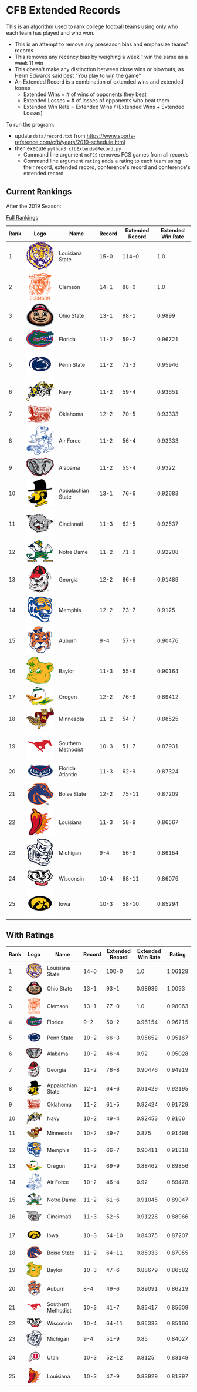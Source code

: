 # CFB Extended Records

This is an algorithm used to rank college football teams using only who each team has played and who won.

*   This is an attempt to remove any preseason bias and emphasize teams' records
*   This removes any recency bias by weighing a week 1 win the same as a week 11 win
*   This doesn't make any distinction between close wins or blowouts, as Herm Edwards said best "You play to win the game"
*   An Extended Record is a combination of extended wins and extended losses
    *   Extended Wins = # of wins of opponents they beat
    *   Extended Losses = # of losses of opponents who beat them
    *   Extended Win Rate = Extended Wins / (Extended Wins + Extended Losses)

To run the program: 
*   update `data/record.txt` from https://www.sports-reference.com/cfb/years/2019-schedule.html
*   then execute `python3 cfbExtendedRecord.py`
    *   Command line argument `noFCS` removes FCS games from all records
    *   Command line argument `rating` adds a rating to each team using their record, extended record, conference's record and conference's extended record

## Current Rankings

After the 2019 Season:

[Full Rankings](results/resultsSorted.csv)

| Rank | Logo | Name | Record | Extended Record | Extended Win Rate |
| --- | ---| --- | --- | --- | --- |
| 1 | ![Louisiana State](logos/lsu.png) | Louisiana State | 15-0 | 114-0 | 1.0 |
| 2 | ![Clemson](logos/clemson.png) | Clemson | 14-1 | 88-0 | 1.0 |
| 3 | ![Ohio State](logos/ohio-st.png) | Ohio State | 13-1 | 98-1 | 0.9899 |
| 4 | ![Florida](logos/florida.png) | Florida | 11-2 | 59-2 | 0.96721 |
| 5 | ![Penn State](logos/penn-st.png) | Penn State | 11-2 | 71-3 | 0.95946 |
| 6 | ![Navy](logos/navy.png) | Navy | 11-2 | 59-4 | 0.93651 |
| 7 | ![Oklahoma](logos/oklahoma.png) | Oklahoma | 12-2 | 70-5 | 0.93333 |
| 8 | ![Air Force](logos/air-force.png) | Air Force | 11-2 | 56-4 | 0.93333 |
| 9 | ![Alabama](logos/alabama.png) | Alabama | 11-2 | 55-4 | 0.9322 |
| 10 | ![Appalachian State](logos/appalachian-st.png) | Appalachian State | 13-1 | 76-6 | 0.92683 |
| 11 | ![Cincinnati](logos/cincinnati.png) | Cincinnati | 11-3 | 62-5 | 0.92537 |
| 12 | ![Notre Dame](logos/notre-dame.png) | Notre Dame | 11-2 | 71-6 | 0.92208 |
| 13 | ![Georgia](logos/georgia.png) | Georgia | 12-2 | 86-8 | 0.91489 |
| 14 | ![Memphis](logos/memphis.png) | Memphis | 12-2 | 73-7 | 0.9125 |
| 15 | ![Auburn](logos/auburn.png) | Auburn | 9-4 | 57-6 | 0.90476 |
| 16 | ![Baylor](logos/baylor.png) | Baylor | 11-3 | 55-6 | 0.90164 |
| 17 | ![Oregon](logos/oregon.png) | Oregon | 12-2 | 76-9 | 0.89412 |
| 18 | ![Minnesota](logos/minnesota.png) | Minnesota | 11-2 | 54-7 | 0.88525 |
| 19 | ![Southern Methodist](logos/smu.png) | Southern Methodist | 10-3 | 51-7 | 0.87931 |
| 20 | ![Florida Atlantic](logos/fla-atlantic.png) | Florida Atlantic | 11-3 | 62-9 | 0.87324 |
| 21 | ![Boise State](logos/boise-st.png) | Boise State | 12-2 | 75-11 | 0.87209 |
| 22 | ![Louisiana](logos/la-lafayette.png) | Louisiana | 11-3 | 58-9 | 0.86567 |
| 23 | ![Michigan](logos/michigan.png) | Michigan | 9-4 | 56-9 | 0.86154 |
| 24 | ![Wisconsin](logos/wisconsin.png) | Wisconsin | 10-4 | 68-11 | 0.86076 |
| 25 | ![Iowa](logos/iowa.png) | Iowa | 10-3 | 58-10 | 0.85294 |

## With Ratings

| Rank | Logo | Name | Record | Extended Record | Extended Win Rate | Rating |
| --- | ---| --- | --- | --- | --- | --- |
| 1 | ![Louisiana State](logos/lsu.png) | Louisiana State | 14-0 | 100-0 | 1.0 | 1.06128 |
| 2 | ![Ohio State](logos/ohio-st.png) | Ohio State | 13-1 | 93-1 | 0.98936 | 1.0093 |
| 3 | ![Clemson](logos/clemson.png) | Clemson | 13-1 | 77-0 | 1.0 | 0.98063 |
| 4 | ![Florida](logos/florida.png) | Florida | 9-2 | 50-2 | 0.96154 | 0.96215 |
| 5 | ![Penn State](logos/penn-st.png) | Penn State | 10-2 | 66-3 | 0.95652 | 0.95167 |
| 6 | ![Alabama](logos/alabama.png) | Alabama | 10-2 | 46-4 | 0.92 | 0.95028 |
| 7 | ![Georgia](logos/georgia.png) | Georgia | 11-2 | 76-8 | 0.90476 | 0.94919 |
| 8 | ![Appalachian State](logos/appalachian-st.png) | Appalachian State | 12-1 | 64-6 | 0.91429 | 0.92195 |
| 9 | ![Oklahoma](logos/oklahoma.png) | Oklahoma | 11-2 | 61-5 | 0.92424 | 0.91729 |
| 10 | ![Navy](logos/navy.png) | Navy | 10-2 | 49-4 | 0.92453 | 0.9166 |
| 11 | ![Minnesota](logos/minnesota.png) | Minnesota | 10-2 | 49-7 | 0.875 | 0.91498 |
| 12 | ![Memphis](logos/memphis.png) | Memphis | 11-2 | 66-7 | 0.90411 | 0.91318 |
| 13 | ![Oregon](logos/oregon.png) | Oregon | 11-2 | 69-9 | 0.88462 | 0.89856 |
| 14 | ![Air Force](logos/air-force.png) | Air Force | 10-2 | 46-4 | 0.92 | 0.89478 |
| 15 | ![Notre Dame](logos/notre-dame.png) | Notre Dame | 11-2 | 61-6 | 0.91045 | 0.89047 |
| 16 | ![Cincinnati](logos/cincinnati.png) | Cincinnati | 11-3 | 52-5 | 0.91228 | 0.88966 |
| 17 | ![Iowa](logos/iowa.png) | Iowa | 10-3 | 54-10 | 0.84375 | 0.87207 |
| 18 | ![Boise State](logos/boise-st.png) | Boise State | 11-2 | 64-11 | 0.85333 | 0.87055 |
| 19 | ![Baylor](logos/baylor.png) | Baylor | 10-3 | 47-6 | 0.88679 | 0.86582 |
| 20 | ![Auburn](logos/auburn.png) | Auburn | 8-4 | 49-6 | 0.89091 | 0.86219 |
| 21 | ![Southern Methodist](logos/smu.png) | Southern Methodist | 10-3 | 41-7 | 0.85417 | 0.85609 |
| 22 | ![Wisconsin](logos/wisconsin.png) | Wisconsin | 10-4 | 64-11 | 0.85333 | 0.85166 |
| 23 | ![Michigan](logos/michigan.png) | Michigan | 9-4 | 51-9 | 0.85 | 0.84027 |
| 24 | ![Utah](logos/utah.png) | Utah | 10-3 | 52-12 | 0.8125 | 0.83149 |
| 25 | ![Louisiana](logos/la-lafayette.png) | Louisiana | 10-3 | 47-9 | 0.83929 | 0.81897 |